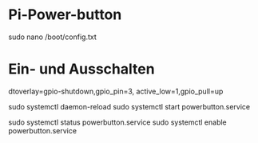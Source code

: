 # Pi-Power-button


sudo nano /boot/config.txt

# Ein- und Ausschalten 
dtoverlay=gpio-shutdown,gpio_pin=3, active_low=1,gpio_pull=up



sudo systemctl daemon-reload
sudo systemctl start powerbutton.service

sudo systemctl status powerbutton.service
sudo systemctl enable powerbutton.service
